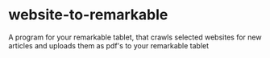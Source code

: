 # website-to-remarkable
A program for your remarkable tablet, that crawls selected websites for new articles and uploads them as pdf's to your remarkable tablet
